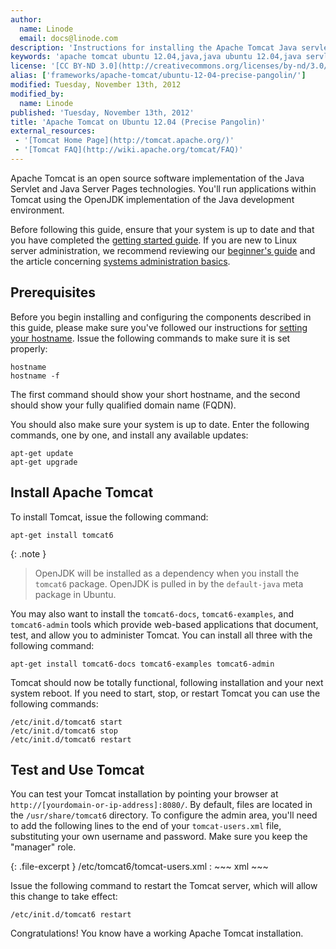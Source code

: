 ```yaml
---
author:
  name: Linode
  email: docs@linode.com
description: 'Instructions for installing the Apache Tomcat Java servlet engine on Ubuntu 12.04 (Precise Pangolin).'
keywords: 'apache tomcat ubuntu 12.04,java,java ubuntu 12.04,java servlets ubuntu lucid,java ubuntu'
license: '[CC BY-ND 3.0](http://creativecommons.org/licenses/by-nd/3.0/us/)'
alias: ['frameworks/apache-tomcat/ubuntu-12-04-precise-pangolin/']
modified: Tuesday, November 13th, 2012
modified_by:
  name: Linode
published: 'Tuesday, November 13th, 2012'
title: 'Apache Tomcat on Ubuntu 12.04 (Precise Pangolin)'
external_resources:
 - '[Tomcat Home Page](http://tomcat.apache.org/)'
 - '[Tomcat FAQ](http://wiki.apache.org/tomcat/FAQ)'
---
```


Apache Tomcat is an open source software implementation of the Java Servlet and Java Server Pages technologies. You'll run applications within Tomcat using the OpenJDK implementation of the Java development environment.

Before following this guide, ensure that your system is up to date and that you have completed the [getting started guide](/docs/getting-started/). If you are new to Linux server administration, we recommend reviewing our [beginner's guide](/docs/beginners-guide/) and the article concerning [systems administration basics](/docs/using-linux/administration-basics).

## Prerequisites

Before you begin installing and configuring the components described in this guide, please make sure you've followed our instructions for [setting your hostname](/docs/getting-started#sph_setting-the-hostname). Issue the following commands to make sure it is set properly:

    hostname
    hostname -f

The first command should show your short hostname, and the second should show your fully qualified domain name (FQDN).

You should also make sure your system is up to date. Enter the following commands, one by one, and install any available updates:

    apt-get update
    apt-get upgrade

## Install Apache Tomcat

To install Tomcat, issue the following command:

    apt-get install tomcat6

 {: .note }
>
> OpenJDK will be installed as a dependency when you install the `tomcat6` package. OpenJDK is pulled in by the `default-java` meta package in Ubuntu.

You may also want to install the `tomcat6-docs`, `tomcat6-examples`, and `tomcat6-admin` tools which provide web-based applications that document, test, and allow you to administer Tomcat. You can install all three with the following command:

    apt-get install tomcat6-docs tomcat6-examples tomcat6-admin

Tomcat should now be totally functional, following installation and your next system reboot. If you need to start, stop, or restart Tomcat you can use the following commands:

    /etc/init.d/tomcat6 start
    /etc/init.d/tomcat6 stop
    /etc/init.d/tomcat6 restart

## Test and Use Tomcat

You can test your Tomcat installation by pointing your browser at `http://[yourdomain-or-ip-address]:8080/`. By default, files are located in the `/usr/share/tomcat6` directory. To configure the admin area, you'll need to add the following lines to the end of your `tomcat-users.xml` file, substituting your own username and password. Make sure you keep the "manager" role.

{: .file-excerpt }
/etc/tomcat6/tomcat-users.xml
:   ~~~ xml
    <role rolename="manager"/>
    <user username="username" password="examplemorris" roles="manager"/>
    ~~~

Issue the following command to restart the Tomcat server, which will allow this change to take effect:

    /etc/init.d/tomcat6 restart

Congratulations! You know have a working Apache Tomcat installation.